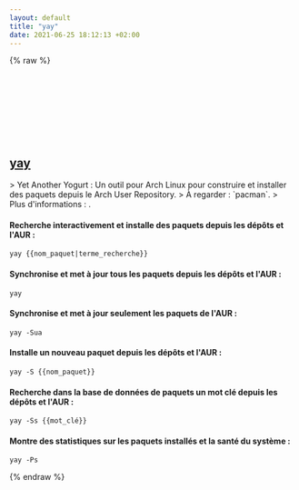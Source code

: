 ```yaml
---
layout: default
title: "yay"
date: 2021-06-25 18:12:13 +02:00
---
```

{% raw %}
<h2 id="yay">
  <a href="/fr/linux/yay.html">yay</a> <a href="#yay"><svg class="icon">
    <use href="/assets/images/unicode_sprite.svg#link" />
  </svg></a>
</h2>
> Yet Another Yogurt : Un outil pour Arch Linux pour construire et installer des paquets depuis le Arch User Repository.
> À regarder : `pacman`.
> Plus d'informations : <https://github.com/Jguer/yay>.

#### Recherche interactivement et installe des paquets depuis les dépôts et l'AUR :
```shell
yay {{nom_paquet|terme_recherche}}
```
#### Synchronise et met à jour tous les paquets depuis les dépôts et l'AUR :
```shell
yay
```
#### Synchronise et met à jour seulement les paquets de l'AUR :
```shell
yay -Sua
```
#### Installe un nouveau paquet depuis les dépôts et l'AUR :
```shell
yay -S {{nom_paquet}}
```
#### Recherche dans la base de données de paquets un mot clé depuis les dépôts et l'AUR :
```shell
yay -Ss {{mot_clé}}
```
#### Montre des statistiques sur les paquets installés et la santé du système :
```shell
yay -Ps
```
{% endraw %}